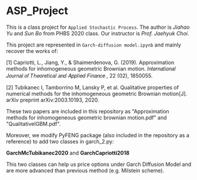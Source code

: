 # ASP_Project

This is a class project for `Applied Stochastic Process`. The author is _Jiahao Yu_ and _Sun Bo_ from PHBS 2020 class. Our instructor is _Prof. Jaehyuk Choi_.

This project are represented in `Garch-diffusion model.ipynb` and mainly recover the works of: 

[1] Capriotti, L., Jiang, Y., & Shaimerdenova, G. (2019). Approximation methods for inhomogeneous geometric Brownian motion.  𝐼𝑛𝑡𝑒𝑟𝑛𝑎𝑡𝑖𝑜𝑛𝑎𝑙 𝐽𝑜𝑢𝑟𝑛𝑎𝑙 𝑜𝑓 𝑇ℎ𝑒𝑜𝑟𝑒𝑡𝑖𝑐𝑎𝑙 𝑎𝑛𝑑 𝐴𝑝𝑝𝑙𝑖𝑒𝑑 𝐹𝑖𝑛𝑎𝑛𝑐𝑒 ,  22 (02), 1850055.

[2] Tubikanec I, Tamborrino M, Lansky P, et al. Qualitative properties of numerical methods for the inhomogeneous geometric Brownian motion[J]. arXiv preprint arXiv:2003.10193, 2020.

These two papers are included in this repository as "Approximation methods for inhomogeneous geometric brownian motion.pdf" and "QualitativeIGBM.pdf".

Moreover, we modify PyFENG package (also included in the repository as a reference) to add two classes in garch_2.py:

**GarchMcTubikanec2020** and **GarchCapriotti2018**

This two classes can help us price options under Garch Diffusion Model and are more advanced than previous method (e.g. Milstein scheme).